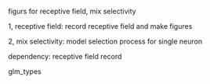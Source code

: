 figurs for receptive field,  mix selectivity 

1, receptive field: record receptive field and make figures

2, mix selectivity:  model selection process for single neuron 

dependency: 
receptive field record

glm_types
